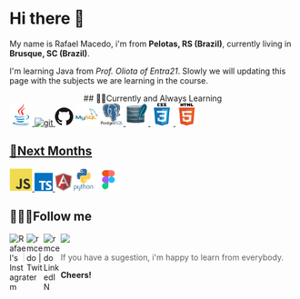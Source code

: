 # Hi there 📎

My name is Rafael Macedo, i'm from __Pelotas, RS (Brazil)__, currently living in __Brusque, SC (Brazil)__.

I'm learning Java from *Prof. Oliota of Entra21*. Slowly we will updating this page with the subjects we are learning in the course.


<center>## 👨‍💻Currently and Always Learning</center>
<a href="https://www.java.com" target="_blank"> <img src="https://raw.githubusercontent.com/devicons/devicon/master/icons/java/java-original.svg" alt="java" width="40" height="40"/> </a>
<a href="https://git-scm.com/" target="_blank"> <img src="https://www.vectorlogo.zone/logos/git-scm/git-scm-icon.svg" alt="git" width="40" height="40"/> </a>
<a href="https://github.com/" title="GitHub"><img src="icons/github.png" /></a></a>
<img src="https://raw.githubusercontent.com/devicons/devicon/master/icons/mysql/mysql-original-wordmark.svg" alt="mysql" width="40" height="40"/> </a>
<a href="https://www.postgresql.org" target="_blank"> <img src="https://raw.githubusercontent.com/devicons/devicon/master/icons/postgresql/postgresql-original-wordmark.svg" alt="postgresql" width="40" height="40"/> </a>
<a href="https://www.sqlite.org/index.html" title="SQLite"><img src="icons/pngegg.png" /></a><a href="https://www.w3schools.com/css/" target="_blank"> <img src="https://raw.githubusercontent.com/devicons/devicon/master/icons/css3/css3-original-wordmark.svg" alt="css3" width="40" height="40"/> 
<a href="https://www.w3.org/html/" target="_blank"> <img src="https://raw.githubusercontent.com/devicons/devicon/master/icons/html5/html5-original-wordmark.svg" alt="html5" width="40" height="40"/> 


## 📅Next Months

<a href="https://developer.mozilla.org/en-US/docs/Web/JavaScript" target="_blank"> <img src="https://raw.githubusercontent.com/devicons/devicon/master/icons/javascript/javascript-original.svg" alt="javascript" width="40" height="40"/> </a>
</a> </a> <a href="https://www.typescriptlang.org/" title="TypeScript"><img src="icons/typescript.png" /> <a href="https://angular.io/" title="Angular"><img src="icons/angular.png" /></a><img src="https://raw.githubusercontent.com/devicons/devicon/master/icons/python/python-original-wordmark.svg" alt="python" width="40" height="40" />
<a href="https://www.figma.com/" title="SQLite"><img src="icons/figma.png" /></a>






</p>


## 👨🏾‍💻Follow me 

<a href="https://www.instagram.com/javainiciante/">
<img align="left" alt="Rafael's Instagram" width="30px" src="https://raw.githubusercontent.com/hussainweb/hussainweb/main/icons/instagram.png" />
</a>
<a href="https://twitter.com/rafaeldasm">
<img align="left" alt="rmcedo | Twitter" width="30px" src="https://raw.githubusercontent.com/peterthehan/peterthehan/master/assets/twitter.svg" />
</a>
<a href="https://www.linkedin.com/in/rmcedo">
<img align="left" alt="rmcedo LinkedIN" width="30px" src="https://raw.githubusercontent.com/peterthehan/peterthehan/master/assets/linkedin.svg" />

</a>



![](https://visitor-badge.glitch.me/badge?page_id=rmcedo.rmcedo)




> If you have a sugestion, i'm happy to learn from everybody.


**Cheers!**